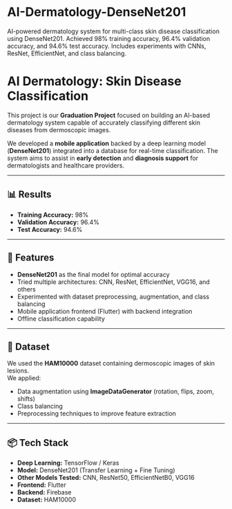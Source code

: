 # AI-Dermatology-DenseNet201
AI-powered dermatology system for multi-class skin disease classification using DenseNet201. Achieved 98% training accuracy, 96.4% validation accuracy, and 94.6% test accuracy. Includes experiments with CNNs, ResNet, EfficientNet, and class balancing.



# AI Dermatology: Skin Disease Classification

This project is our **Graduation Project** focused on building an AI-based dermatology system capable of accurately classifying different skin diseases from dermoscopic images.  

We developed a **mobile application** backed by a deep learning model (**DenseNet201**) integrated into a database for real-time classification. The system aims to assist in **early detection** and **diagnosis support** for dermatologists and healthcare providers.

---

## 📊 Results

- **Training Accuracy:** 98%
- **Validation Accuracy:** 96.4%
- **Test Accuracy:** 94.6%

---

## 🚀 Features

- **DenseNet201** as the final model for optimal accuracy  
- Tried multiple architectures: CNN, ResNet, EfficientNet, VGG16, and others  
- Experimented with dataset preprocessing, augmentation, and class balancing  
- Mobile application frontend (Flutter) with backend integration  
- Offline classification capability

---

## 🧠 Dataset

We used the **HAM10000** dataset containing dermoscopic images of skin lesions.  
We applied:
- Data augmentation using **ImageDataGenerator** (rotation, flips, zoom, shifts)
- Class balancing
- Preprocessing techniques to improve feature extraction

---

## 📦 Tech Stack

- **Deep Learning:** TensorFlow / Keras
- **Model:** DenseNet201 (Transfer Learning + Fine Tuning)
- **Other Models Tested:** CNN, ResNet50, EfficientNetB0, VGG16
- **Frontend:** Flutter
- **Backend:** Firebase
- **Dataset:** HAM10000
